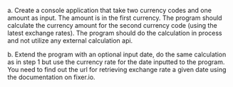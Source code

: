 a. Create a console application that take two currency codes and one amount as input. The
amount is in the first currency. The program should calculate the currency amount for the
second currency code (using the latest exchange rates). The program should do the
calculation in process and not utilize any external calculation api.

b. Extend the program with an optional input date, do the same calculation as in step 1 but use
the currency rate for the date inputted to the program. You need to find out the url for
retrieving exchange rate a given date using the documentation on fixer.io.
